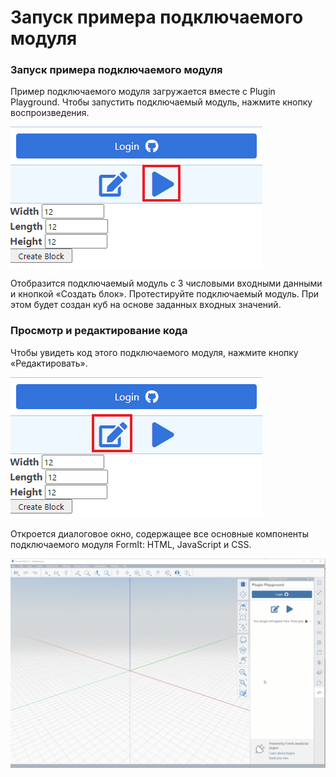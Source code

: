 # Запуск примера подключаемого модуля

### Запуск примера подключаемого модуля

Пример подключаемого модуля загружается вместе с Plugin Playground. Чтобы запустить подключаемый модуль, нажмите кнопку воспроизведения.

![Step 1](<../../../.gitbook/assets/run a plugin.png>)

Отобразится подключаемый модуль с 3 числовыми входными данными и кнопкой «Создать блок». Протестируйте подключаемый модуль. При этом будет создан куб на основе заданных входных значений.

### Просмотр и редактирование кода

Чтобы увидеть код этого подключаемого модуля, нажмите кнопку «Редактировать».

![Step2](<../../../.gitbook/assets/edit a plugin.png>)

Откроется диалоговое окно, содержащее все основные компоненты подключаемого модуля FormIt: HTML, JavaScript и CSS.

![](<../../../.gitbook/assets/02-view and edit playground code.gif>)
